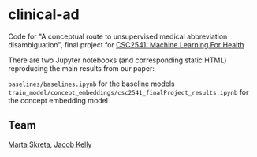 # clinical-ad
Code for "A conceptual route to unsupervised medical abbreviation disambiguation", final project for [CSC2541: Machine Learning For Health](https://cs2541-ml4h2019.github.io/index.html)

There are two Jupyter notebooks (and corresponding static HTML) reproducing the main results from our paper: 

`baselines/baselines.ipynb` for the baseline models
`train_model/concept_embeddings/csc2541_finalProject_results.ipynb` for the concept embedding model

## Team
[Marta Skreta](https://github.com/martaskrt), [Jacob Kelly](https://github.com/jacobjinkelly) 

